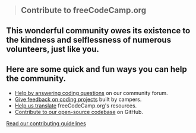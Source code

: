 > ## Contribute to freeCodeCamp.org

## This wonderful community owes its existence to the kindness and selflessness of numerous volunteers, just like you.

## Here are some quick and fun ways you can help the community.

- <span class='cover-icon'><i class="fas fa-question-circle"></i></span> [Help by answering coding questions](https://forum.freecodecamp.org) on our community forum.
- <span class='cover-icon'><i class="fas fa-comments"></i></span> [Give feedback on coding projects](https://forum.freecodecamp.org/c/project-feedback?max_posts=1) built by campers.
- <span class='cover-icon'><i class="fas fa-language"></i></span> [Help us translate](/index?id=translations) freeCodeCamp.org's resources.
- <span class='cover-icon'><i class="fab fa-github"></i></span> [Contribute to our open-source codebase](/index?id=learning-platform) on GitHub.

[Read our contributing guidelines](/index.md)
